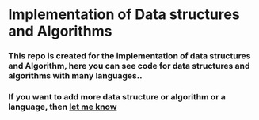 # Implementation of Data structures and Algorithms
### This repo is created for the implementation of data structures and Algorithm, here you can see code for data structures and algorithms with many languages..

### If you want to add more data structure or algorithm or a language, then [let me know](https://allcodebreaker.github.io/#contact) 

